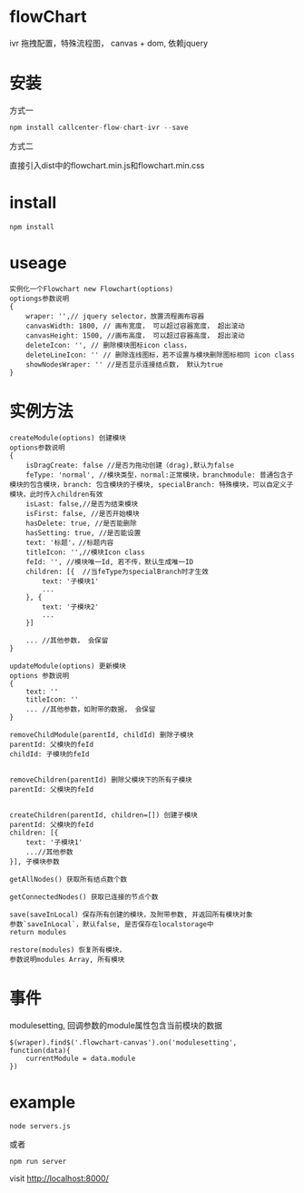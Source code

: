 # flowChart
ivr 拖拽配置，特殊流程图， canvas + dom, 依赖jquery

# 安装
方式一

```javascript
npm install callcenter-flow-chart-ivr --save
```
方式二

直接引入dist中的flowchart.min.js和flowchart.min.css

# install
```
npm install 
```

# useage
```
实例化一个Flowchart new Flowchart(options)
optiongs参数说明
{
    wraper: '',// jquery selector，放置流程画布容器
    canvasWidth: 1800, // 画布宽度， 可以超过容器宽度， 超出滚动
    canvasHeight: 1500, //画布高度， 可以超过容器高度， 超出滚动
    deleteIcon: '', // 删除模块图标icon class，
    deleteLineIcon: '' // 删除连线图标，若不设置与模块删除图标相同 icon class
    showNodesWraper: '' //是否显示连接结点数， 默认为true
}
```
# 实例方法
```
createModule(options) 创建模块
options参数说明
{
    isDragCreate: false //是否为拖动创建（drag),默认为false
    feType: 'normal', //模块类型，normal:正常模块，branchmodule: 普通包含子模块的包含模块，branch: 包含模块的子模块, specialBranch: 特殊模块，可以自定义子模块，此时传入children有效
    isLast: false,//是否为结束模块
    isFirst: false, //是否开始模块
    hasDelete: true, //是否能删除
    hasSetting: true, //是否能设置
    text: '标题'，//标题内容
    titleIcon: '',//模块Icon class
    feId: '', //模块唯一Id, 若不传，默认生成唯一ID
    children: [{  //当feType为specialBranch时才生效
        text: '子模块1'
        ...
    }, {
        text: '子模块2'
        ...
    }]
    
    ... //其他参数， 会保留
}

updateModule(options) 更新模块
options 参数说明
{
    text: '' 
    titleIcon: ''
    ... //其他参数，如附带的数据， 会保留
}

removeChildModule(parentId, childId) 删除子模块
parentId: 父模块的feId
childId: 子模块的feId


removeChildren(parentId) 删除父模块下的所有子模块
parentId: 父模块的feId


createChildren(parentId, children=[]) 创建子模块
parentId: 父模块的feId
children: [{
    text: '子模块1'
    ...//其他参数
}], 子模块参数

getAllNodes() 获取所有结点数个数

getConnectedNodes() 获取已连接的节点个数

save(saveInLocal) 保存所有创建的模块，及附带参数, 并返回所有模块对象
参数`saveInLocal`，默认false, 是否保存在localstorage中
return modules

restore(modules) 恢复所有模块， 
参数说明modules Array, 所有模块
```

# 事件
modulesetting, 回调参数的module属性包含当前模块的数据
```
$(wraper).find$('.flowchart-canvas').on('modulesetting', function(data){
    currentModule = data.module
})
```

# example
```
node servers.js 
```
或者
```
npm run server

```
visit [http://localhost:8000/](http://localhost:8000/)
